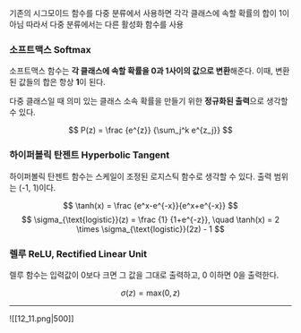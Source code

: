기존의 시그모이드 함수를 다중 분류에서 사용하면 각각 클래스에 속할 확률의 합이 1이 아님
따라서 다중 분류에서는 다른 활성화 함수를 사용

### 소프트맥스 Softmax
소프트맥스 함수는 **각 클래스에 속할 확률을 0과 1사이의 값으로 변환**해준다.
이때, 변환된 값들의 합은 항상 **1**이 된다.

다중 클래스일 때 의미 있는 클래스 소속 확률을 만들기 위한 **정규화된 출력**으로 생각할 수 있다.

$$
P(z) = \frac
{e^{z}}
{\sum_j^k e^{z_j}}
$$

### 하이퍼볼릭 탄젠트 Hyperbolic Tangent
하이퍼볼릭 탄젠트 함수는 스케일이 조정된 로지스틱 함수로 생각할 수 있다.
출력 범위는 (-1, 1)이다.

$$
\tanh(x) = \frac
{e^x-e^{-x}}{e^x+e^{-x}}
$$
$$
\sigma_{\text{logistic}}(z) = \frac {1} {1+e^{-z}}, \quad
\tanh(x) = 2 \times \sigma_{\text{logistic}}(2z) - 1
$$

### 렐루 ReLU, Rectified Linear Unit
렐루 함수는 입력값이 0보다 크면 그 값을 그대로 출력하고, 0 이하면 0을 출력한다.

$$
\sigma(z) = \text{max}(0, z)
$$

---

![[12_11.png|500]]